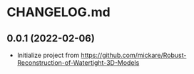 # CHANGELOG.md

## 0.0.1 (2022-02-06)

  - Initialize project from https://github.com/mickare/Robust-Reconstruction-of-Watertight-3D-Models